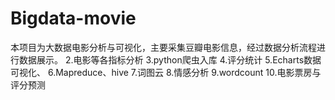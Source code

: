 # Bigdata-movie
本项目为大数据电影分析与可视化，主要采集豆瓣电影信息，经过数据分析流程进行数据展示。
2.电影等各指标分析
3.python爬虫入库
4.评分统计
5.Echarts数据可视化、
6.Mapreduce、hive
7.词图云
8.情感分析
9.wordcount
10.电影票房与评分预测

